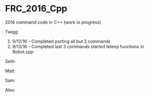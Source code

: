 # FRC_2016_Cpp
2016 command code in C++ (work in progress)

Twigg:

1. 9/12/16 - Completed porting all but 3 commands
2. 9/13/16 - Completed last 3 commands started teleop functions in Robot.cpp

Seth:


Matt:


Sam:


Alex:
